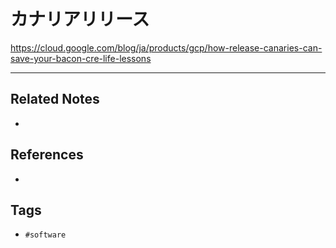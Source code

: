 # カナリアリリース
https://cloud.google.com/blog/ja/products/gcp/how-release-canaries-can-save-your-bacon-cre-life-lessons

---
## Related Notes
- 

## References
- 

## Tags
- `#software` 